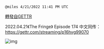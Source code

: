 `@miles 4/21/2022 11:41 PM UTC`

[轉發自GETTR](https://gettr.com/post/p16htu906d6)

2022.04.21《The Fringe》 Episode 174
中文同传：https://gettr.com/streaming/p16hvg99070

![img](https://media.gettr.com/group31/origin/2022/04/21/23/52965f55-4937-5d5f-69d7-1729db8e5407/6383d6c383a688bc0ce747d8282e44b3.jpeg)
